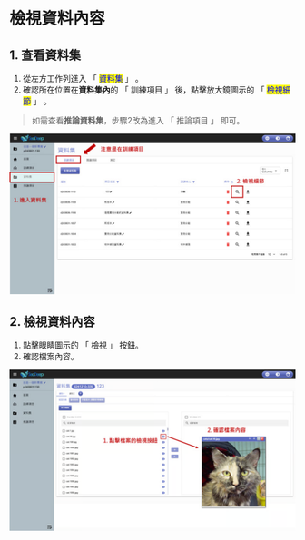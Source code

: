 # 檢視資料內容

## 1. 查看資料集

1. 從左方工作列進入 「 <mark style="color:blue;">資料集</mark> 」 。
2. 確認所在位置在**資料集內**的 「 訓練項目 」 後，點擊放大鏡圖示的 「 <mark style="color:blue;">檢視細節</mark> 」 。

> 如需查看**推論資料集**，步驟2改為進入 「 推論項目 」 即可。

![alt text](image.png)

## 2. 檢視資料內容

1. 點擊眼睛圖示的 「 檢視 」 按鈕。
2. 確認檔案內容。

![alt text](image-1.png)
